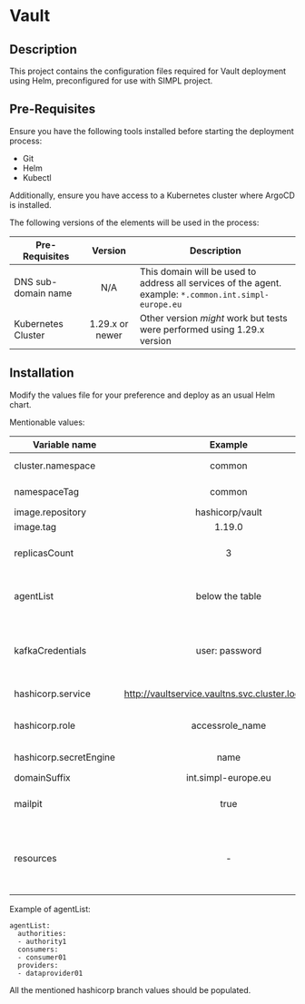 # Vault

## Description
This project contains the configuration files required for Vault deployment using Helm, preconfigured for use with SIMPL project.

## Pre-Requisites

Ensure you have the following tools installed before starting the deployment process:
- Git
- Helm
- Kubectl

Additionally, ensure you have access to a Kubernetes cluster where ArgoCD is installed.

The following versions of the elements will be used in the process:

| Pre-Requisites         |     Version     | Description                                                                                                                                     |
| ---------------------- |     :-----:     | ----------------------------------------------------------------------------------------------------------------------------------------------- |
| DNS sub-domain name    |       N/A       | This domain will be used to address all services of the agent. <br/> example: `*.common.int.simpl-europe.eu`   |  
| Kubernetes Cluster     | 1.29.x or newer | Other version *might* work but tests were performed using 1.29.x version   |

## Installation

Modify the values file for your preference and deploy as an usual Helm chart. 

Mentionable values:

| Variable name                 |     Example         | Description     |
| ----------------------        |     :-----:         | --------------- |
| cluster.namespace             | common      | namespace of deployment  |
| namespaceTag                  | common      | namespaceTag (part of fqdn) |
| image.repository              | hashicorp/vault     | image repo  |
| image.tag                     | 1.19.0 | image tag |
| replicasCount                 | 3 | enables autocreation of topics |
| agentList                     | below the table | list of agents for which secrets should be created |
| kafkaCredentials              | user: password | additional accounts that should be created for kafka |
| hashicorp.service             | http://vaultservice.vaultns.svc.cluster.local:8200 | link to vault service
| hashicorp.role                | accessrole_name | name of role for vault access |
| hashicorp.secretEngine        | name | secret engine name in vault |
| domainSuffix                  | int.simpl-europe.eu | domain suffix |
| mailpit                       | true | should secret for mailpit be created |
| resources                     | - | resources for vault replicas - standard syntax of requests and limits |

Example of agentList:

    agentList:
      authorities:
      - authority1
      consumers:
      - consumer01
      providers:
      - dataprovider01

All the mentioned hashicorp branch values should be populated.